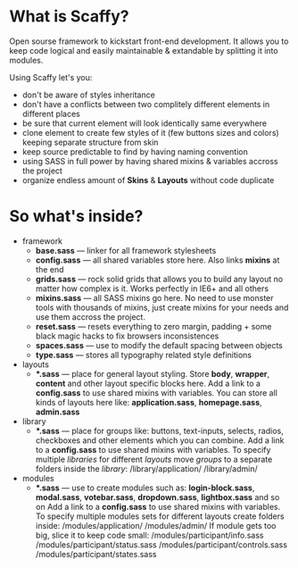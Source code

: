 # What is Scaffy?
Open sourse framework to kickstart front-end development. It allows you to keep code logical and easily maintainable & extandable by splitting it into modules.

Using Scaffy let's you:
* don't be aware of styles inheritance
* don't have a conflicts between two complitely different elements in different places
* be sure that current element will look identically same everywhere
* clone element to create few styles of it (few buttons sizes and colors) keeping separate structure from skin
* keep source predictable to find by having naming convention
* using SASS in full power by having shared mixins & variables accross the project
* organize endless amount of **Skins** & **Layouts** without code duplicate

# So what's inside?
* framework
  * **base.sass** — linker for all framework stylesheets
  * **config.sass** — all shared variables store here. Also links **mixins** at the end
  * **grids.sass** — rock solid grids that allows you to build any layout no matter how complex is it. Works perfectly in IE6+ and all others
  * **mixins.sass** — all SASS mixins go here. No need to use monster tools with thousands of mixins, just create mixins for your needs and use them accross the project.
  * **reset.sass** — resets everything to zero margin, padding + some black magic hacks to fix browsers inconsistences
  * **spaces.sass** — use to modify the default spacing between objects
  * **type.sass** — stores all typography related style definitions
* layouts
  * **\*.sass** — place for general layout styling. Store **body**, **wrapper**, **content** and other layout specific blocks here.
    Add a link to a **config.sass** to use shared mixins with variables.
    You can store all kinds of layouts here like: **application.sass**, **homepage.sass**, **admin.sass**
* library
  * **\*.sass** — place for groups like: buttons, text-inputs, selects, radios, checkboxes and other elements which you can combine.
    Add a link to a **config.sass** to use shared mixins with variables.
    To specify multiple *libraries* for different *layouts* move *groups* to a separate folders inside the *library*:
    /library/application/
    /library/admin/
* modules
  * **\*.sass** — use to create modules such as: **login-block.sass**, **modal.sass**, **votebar.sass**, **dropdown.sass**, **lightbox.sass** and so on
    Add a link to a **config.sass** to use shared mixins with variables.
    To specify multiple modules sets for different layouts create folders inside:
    /modules/application/
    /modules/admin/
    If module gets too big, slice it to keep code small:
    /modules/participant/info.sass
    /modules/participant/status.sass
    /modules/participant/controls.sass
    /modules/participant/states.sass

